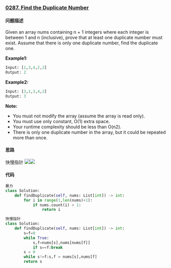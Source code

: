 ### [0287. Find the Duplicate Number](https://leetcode-cn.com/problems/find-the-duplicate-number/)

#### 问题描述

Given an array nums containing n + 1 integers where each integer is between 1 and n (inclusive), prove that at least one duplicate number must exist. Assume that there is only one duplicate number, find the duplicate one.


**Example1:**
```python
Input: [1,3,4,2,2]
Output: 2
```
**Example2:**
```python
Input: [3,1,3,4,2]
Output: 3
```

**Note:**
- You must not modify the array (assume the array is read only).
- You must use only constant, O(1) extra space.
- Your runtime complexity should be less than O(n2).
- There is only one duplicate number in the array, but it could be repeated more than once.

#### 思路
快慢指针
![](http://markdown.diobrando0825.cn/2020-05-26-Screen%20Shot%202020-05-26%20at%202.43.59%20PM.png)![](http://markdown.diobrando0825.cn/2020-05-26-Screen%20Shot%202020-05-26%20at%202.44.30%20PM.png)
#### 代码

```python
暴力
class Solution:
    def findDuplicate(self, nums: List[int]) -> int:
        for i in range(1,len(nums)+1):
            if nums.count(i) > 1:
                return i
```
```python
快慢指针
class Solution:
    def findDuplicate(self, nums: List[int]) -> int:
        s=f=0
        while True:
            s,f=nums[s],nums[nums[f]]
            if s==f:break
        s = 0
        while s!=f:s,f = nums[s],nums[f]
        return s
```